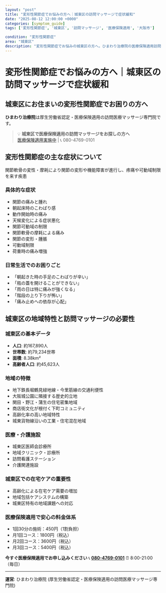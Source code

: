 ```yaml
---
layout: "post"
title: "変形性関節症でお悩みの方へ｜城東区の訪問マッサージで症状緩和"
date: "2025-08-12 12:00:00 +0000"
categories: [symptom_guide]
tags: ['変形性関節症', '城東区', '訪問マッサージ', '医療保険適用', '大阪市']

condition: "変形性関節症"
area: "城東区"
description: "変形性関節症でお悩みの城東区の方へ。ひまわり治療院の医療保険適用訪問マッサージで症状緩和をサポートします。"
---
```


# 変形性関節症でお悩みの方へ｜城東区の訪問マッサージで症状緩和

## 城東区にお住まいの変形性関節症でお困りの方へ

**ひまわり治療院**は厚生労働省認定・医療保険適用の訪問医療マッサージ専門院です。

> 💡 **城東区で医療保険適用の訪問マッサージをお探しの方へ**  
> [医療保険適用実施中](https://peraichi.com/landing_pages/view/himawari-massage) | 📞 080-4769-0101

## 変形性関節症の主な症状について

関節軟骨の変性・摩耗により関節の変形や機能障害が進行し、疼痛や可動域制限を来す疾患

### 具体的な症状
- 関節の痛みと腫れ
- 朝起床時のこわばり感
- 動作開始時の痛み
- 天候変化による症状悪化
- 関節可動域の制限
- 関節軟骨の摩耗による痛み
- 関節の変形・腫脹
- 可動域制限
- 荷重時の痛み増強

### 日常生活でのお困りごと
- 「朝起きた時の手足のこわばりが辛い」
- 「瓶の蓋を開けることができない」
- 「雨の日は特に痛みが強くなる」
- 「階段の上り下りが怖い」
- 「痛み止めへの依存が心配」

## 城東区の地域特性と訪問マッサージの必要性

### 城東区の基本データ
- **人口**: 約167,890人
- **世帯数**: 約79,234世帯
- **面積**: 8.38km²
- **高齢者人口**: 約45,623人

### 地域の特徴
- 地下鉄長堀鶴見緑地線・今里筋線の交通利便性
- 大阪城公園に隣接する歴史的立地
- 関目・野江・蒲生の住宅密集地域
- 商店街文化が根付く下町コミュニティ
- 高齢化率の高い地域特性
- 城東貨物線沿いの工業・住宅混在地域

### 医療・介護施設
- 城東区医師会診療所
- 地域クリニック・診療所
- 訪問看護ステーション
- 介護関連施設

### 城東区での在宅ケアの重要性
- 高齢化による在宅ケア需要の増加
- 地域包括ケアシステムの構築
- 城東区特有の地域課題への対応

### 医療保険適用で安心の料金体系
- 1回30分の施術：450円（1割負担）
- 月1回コース：1800円（税込）
- 月2回コース：3600円（税込）
- 月3回コース：5400円（税込）

**今すぐ医療保険適用でお申し込みください**
📞 **[080-4769-0101](tel:080-4769-0101)**
⏰ 8:00-21:00（毎日）

---
**運営**: ひまわり治療院 (厚生労働省認定・医療保険適用の訪問医療マッサージ専門院)